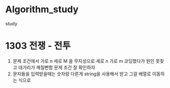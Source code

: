 # Algorithm_study
study

# 1303 전쟁 - 전투
1. 문제 조건에서 가로 n 세로 M 을 무지성으로 세로 n 가로 m 코딩했다가 원인 못찾고 대가리가 깨질뻔함 문제 조건 잘 확인하자
2. 문자들을 입력받을때는 숫자랑 다른게 string을 사용해서 받고 그걸 배열로 이동하는 식으로
